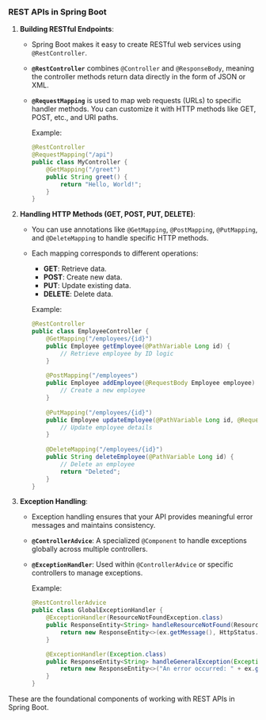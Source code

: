 
### **REST APIs in Spring Boot**

1. **Building RESTful Endpoints**:
   - Spring Boot makes it easy to create RESTful web services using `@RestController`.
   - **`@RestController`** combines `@Controller` and `@ResponseBody`, meaning the controller methods return data directly in the form of JSON or XML.
   - **`@RequestMapping`** is used to map web requests (URLs) to specific handler methods. You can customize it with HTTP methods like GET, POST, etc., and URI paths.

     Example:
     ```java
     @RestController
     @RequestMapping("/api")
     public class MyController {
         @GetMapping("/greet")
         public String greet() {
             return "Hello, World!";
         }
     }
     ```

2. **Handling HTTP Methods (GET, POST, PUT, DELETE)**:
   - You can use annotations like `@GetMapping`, `@PostMapping`, `@PutMapping`, and `@DeleteMapping` to handle specific HTTP methods.
   - Each mapping corresponds to different operations:
     - **GET**: Retrieve data.
     - **POST**: Create new data.
     - **PUT**: Update existing data.
     - **DELETE**: Delete data.

     Example:
     ```java
     @RestController
     public class EmployeeController {
         @GetMapping("/employees/{id}")
         public Employee getEmployee(@PathVariable Long id) {
             // Retrieve employee by ID logic
         }
         
         @PostMapping("/employees")
         public Employee addEmployee(@RequestBody Employee employee) {
             // Create a new employee
         }
         
         @PutMapping("/employees/{id}")
         public Employee updateEmployee(@PathVariable Long id, @RequestBody Employee employee) {
             // Update employee details
         }
         
         @DeleteMapping("/employees/{id}")
         public String deleteEmployee(@PathVariable Long id) {
             // Delete an employee
             return "Deleted";
         }
     }
     ```

3. **Exception Handling**:
   - Exception handling ensures that your API provides meaningful error messages and maintains consistency.
   - **`@ControllerAdvice`**: A specialized `@Component` to handle exceptions globally across multiple controllers.
   - **`@ExceptionHandler`**: Used within `@ControllerAdvice` or specific controllers to manage exceptions.

     Example:
     ```java
     @RestControllerAdvice
     public class GlobalExceptionHandler {
         @ExceptionHandler(ResourceNotFoundException.class)
         public ResponseEntity<String> handleResourceNotFound(ResourceNotFoundException ex) {
             return new ResponseEntity<>(ex.getMessage(), HttpStatus.NOT_FOUND);
         }

         @ExceptionHandler(Exception.class)
         public ResponseEntity<String> handleGeneralException(Exception ex) {
             return new ResponseEntity<>("An error occurred: " + ex.getMessage(), HttpStatus.INTERNAL_SERVER_ERROR);
         }
     }
     ```

These are the foundational components of working with REST APIs in Spring Boot.
